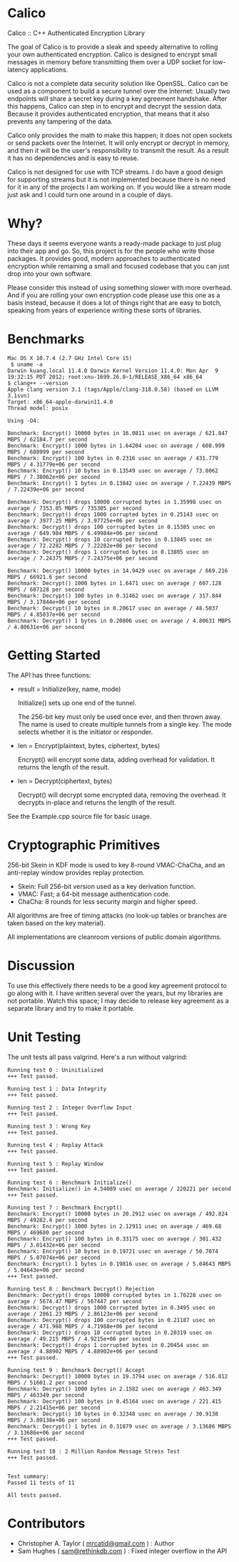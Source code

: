 Calico
======

Calico :: C++ Authenticated Encryption Library

The goal of Calico is to provide a sleak and speedy alternative to rolling your
own authenticated encryption.  Calico is designed to encrypt small messages in
memory before transmitting them over a UDP socket for low-latency applications.

Calico is not a complete data security solution like OpenSSL.  Calico can be
used as a component to build a secure tunnel over the Internet:  Usually two
endpoints will share a secret key during a key agreement handshake.  After this
happens, Calico can step in to encrypt and decrypt the session data.  Because
it provides authenticated encryption, that means that it also prevents any
tampering of the data.

Calico only provides the math to make this happen; it does not open sockets or
send packets over the Internet.  It will only encrypt or decrypt in memory, and
then it will be the user's responsibility to transmit the result.  As a result
it has no dependencies and is easy to reuse.

Calico is not designed for use with TCP streams.  I do have a good design for
supporting streams but it is not implemented because there is no need for it
in any of the projects I am working on.  If you would like a stream mode just
ask and I could turn one around in a couple of days.


Why?
====

These days it seems everyone wants a ready-made package to just plug into their
app and go.  So, this project is for the people who write those packages.  It
provides good, modern approaches to authenticated encryption while remaining a
small and focused codebase that you can just drop into your own software.

Please consider this instead of using something slower with more overhead.
And if you are rolling your own encryption code please use this one as a basis
instead, because it does a lot of things right that are easy to botch, speaking
from years of experience writing these sorts of libraries.


Benchmarks
==========

    Mac OS X 10.7.4 (2.7 GHz Intel Core i5) 
     $ uname -a
    Darwin kuang.local 11.4.0 Darwin Kernel Version 11.4.0: Mon Apr  9 19:32:15 PDT 2012; root:xnu-1699.26.8~1/RELEASE_X86_64 x86_64
    $ clang++ --version
    Apple clang version 3.1 (tags/Apple/clang-318.0.58) (based on LLVM 3.1svn)
    Target: x86_64-apple-darwin11.4.0
    Thread model: posix

    Using -O4:

    Benchmark: Encrypt() 10000 bytes in 16.0811 usec on average / 621.847 MBPS / 62184.7 per second
    Benchmark: Encrypt() 1000 bytes in 1.64204 usec on average / 608.999 MBPS / 608999 per second
    Benchmark: Encrypt() 100 bytes in 0.2316 usec on average / 431.779 MBPS / 4.31779e+06 per second
    Benchmark: Encrypt() 10 bytes in 0.13549 usec on average / 73.8062 MBPS / 7.38062e+06 per second
    Benchmark: Encrypt() 1 bytes in 0.13842 usec on average / 7.22439 MBPS / 7.22439e+06 per second

    Benchmark: Decrypt() drops 10000 corrupted bytes in 1.35998 usec on average / 7353.05 MBPS / 735305 per second
    Benchmark: Decrypt() drops 1000 corrupted bytes in 0.25143 usec on average / 3977.25 MBPS / 3.97725e+06 per second
    Benchmark: Decrypt() drops 100 corrupted bytes in 0.15385 usec on average / 649.984 MBPS / 6.49984e+06 per second
    Benchmark: Decrypt() drops 10 corrupted bytes in 0.13845 usec on average / 72.2282 MBPS / 7.22282e+06 per second
    Benchmark: Decrypt() drops 1 corrupted bytes in 0.13805 usec on average / 7.24375 MBPS / 7.24375e+06 per second

    Benchmark: Decrypt() 10000 bytes in 14.9429 usec on average / 669.216 MBPS / 66921.6 per second
    Benchmark: Decrypt() 1000 bytes in 1.6471 usec on average / 607.128 MBPS / 607128 per second
    Benchmark: Decrypt() 100 bytes in 0.31462 usec on average / 317.844 MBPS / 3.17844e+06 per second
    Benchmark: Decrypt() 10 bytes in 0.20617 usec on average / 48.5037 MBPS / 4.85037e+06 per second
    Benchmark: Decrypt() 1 bytes in 0.20806 usec on average / 4.80631 MBPS / 4.80631e+06 per second


Getting Started
===============

The API has three functions:

+ result = Initialize(key, name, mode)

	Initialize() sets up one end of the tunnel.

	The 256-bit key must only be used once ever, and then thrown away.
	The name is used to create multiple tunnels from a single key.
	The mode selects whether it is the initiator or responder.

+ len = Encrypt(plaintext, bytes, ciphertext, bytes)

	Encrypt() will encrypt some data, adding overhead for validation.
	It returns the length of the result.

+ len = Decrypt(ciphertext, bytes)

	Decrypt() will decrypt some encrypted data, removing the overhead.
	It decrypts in-place and returns the length of the result.

See the Example.cpp source file for basic usage.


Cryptographic Primitives
========================

256-bit Skein in KDF mode is used to key 8-round VMAC-ChaCha,
and an anti-replay window provides replay protection.

+ Skein: Full 256-bit version used as a key derivation function.
+ VMAC: Fast; a 64-bit message authentication code.
+ ChaCha: 8 rounds for less security margin and higher speed.

All algorithms are free of timing attacks (no look-up tables or branches are
taken based on the key material).

All implementations are cleanroom versions of public domain algorithms.


Discussion
==========

To use this effectively there needs to be a good key agreement protocol to
go along with it.  I have written several over the years, but my libraries are
not portable.  Watch this space; I may decide to release key agreement as a
separate library and try to make it portable.


Unit Testing
============
The unit tests all pass valgrind.  Here's a run without valgrind:

    Running test 0 : Uninitialized
    +++ Test passed.

    Running test 1 : Data Integrity
    +++ Test passed.

    Running test 2 : Integer Overflow Input
    +++ Test passed.

    Running test 3 : Wrong Key
    +++ Test passed.

    Running test 4 : Replay Attack
    +++ Test passed.

    Running test 5 : Replay Window
    +++ Test passed.

    Running test 6 : Benchmark Initialize()
    Benchmark: Initialize() in 4.54089 usec on average / 220221 per second
    +++ Test passed.

    Running test 7 : Benchmark Encrypt()
    Benchmark: Encrypt() 10000 bytes in 20.2912 usec on average / 492.824 MBPS / 49282.4 per second
    Benchmark: Encrypt() 1000 bytes in 2.12911 usec on average / 469.68 MBPS / 469680 per second
    Benchmark: Encrypt() 100 bytes in 0.33175 usec on average / 301.432 MBPS / 3.01432e+06 per second
    Benchmark: Encrypt() 10 bytes in 0.19721 usec on average / 50.7074 MBPS / 5.07074e+06 per second
    Benchmark: Encrypt() 1 bytes in 0.19816 usec on average / 5.04643 MBPS / 5.04643e+06 per second
    +++ Test passed.

    Running test 8 : Benchmark Decrypt() Rejection
    Benchmark: Decrypt() drops 10000 corrupted bytes in 1.76228 usec on average / 5674.47 MBPS / 567447 per second
    Benchmark: Decrypt() drops 1000 corrupted bytes in 0.3495 usec on average / 2861.23 MBPS / 2.86123e+06 per second
    Benchmark: Decrypt() drops 100 corrupted bytes in 0.21187 usec on average / 471.988 MBPS / 4.71988e+06 per second
    Benchmark: Decrypt() drops 10 corrupted bytes in 0.20319 usec on average / 49.215 MBPS / 4.9215e+06 per second
    Benchmark: Decrypt() drops 1 corrupted bytes in 0.20454 usec on average / 4.88902 MBPS / 4.88902e+06 per second
    +++ Test passed.

    Running test 9 : Benchmark Decrypt() Accept
    Benchmark: Decrypt() 10000 bytes in 19.3794 usec on average / 516.012 MBPS / 51601.2 per second
    Benchmark: Decrypt() 1000 bytes in 2.1582 usec on average / 463.349 MBPS / 463349 per second
    Benchmark: Decrypt() 100 bytes in 0.45164 usec on average / 221.415 MBPS / 2.21415e+06 per second
    Benchmark: Decrypt() 10 bytes in 0.32348 usec on average / 30.9138 MBPS / 3.09138e+06 per second
    Benchmark: Decrypt() 1 bytes in 0.31879 usec on average / 3.13686 MBPS / 3.13686e+06 per second
    +++ Test passed.

    Running test 10 : 2 Million Random Message Stress Test
    +++ Test passed.


    Test summary:
    Passed 11 tests of 11

    All tests passed.


Contributors
============

* Christopher A. Taylor ( mrcatid@gmail.com ) : Author
* Sam Hughes ( sam@rethinkdb.com ) : Fixed integer overflow in the API
